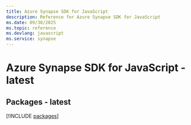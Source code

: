 ```yaml
---
title: Azure Synapse SDK for JavaScript
description: Reference for Azure Synapse SDK for JavaScript
ms.date: 09/30/2025
ms.topic: reference
ms.devlang: javascript
ms.service: synapse
---
```

# Azure Synapse SDK for JavaScript - latest
## Packages - latest
[!INCLUDE [packages](synapse-index.md)]